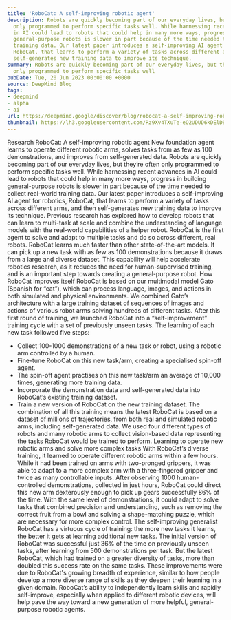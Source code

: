 ```yaml
---
title: 'RoboCat: A self-improving robotic agent'
description: Robots are quickly becoming part of our everyday lives, but they’re often
  only programmed to perform specific tasks well. While harnessing recent advances
  in AI could lead to robots that could help in many more ways, progress in building
  general-purpose robots is slower in part because of the time needed to collect real-world
  training data. Our latest paper introduces a self-improving AI agent for robotics,
  RoboCat, that learns to perform a variety of tasks across different arms, and then
  self-generates new training data to improve its technique.
summary: Robots are quickly becoming part of our everyday lives, but they’re often
  only programmed to perform specific tasks well
pubDate: Tue, 20 Jun 2023 00:00:00 +0000
source: DeepMind Blog
tags:
- deepmind
- alpha
- ai
url: https://deepmind.google/discover/blog/robocat-a-self-improving-robotic-agent/
thumbnail: https://lh3.googleusercontent.com/Rz9Xv4TXuTe-eO2UDUD6kDElDB5wDE2b2hEU1liUAi0AyiTwQ81mLMigXg3kueWrHoqeNctRO5-EMprZDRnXcaL8snfqHwDqgQpw_qB3VEvoO_jCCzI=w528-h297-n-nu-rw
---
```


Research
RoboCat: A self-improving robotic agent
New foundation agent learns to operate different robotic arms, solves tasks from as few as 100 demonstrations, and improves from self-generated data.
Robots are quickly becoming part of our everyday lives, but they’re often only programmed to perform specific tasks well. While harnessing recent advances in AI could lead to robots that could help in many more ways, progress in building general-purpose robots is slower in part because of the time needed to collect real-world training data.
Our latest paper introduces a self-improving AI agent for robotics, RoboCat, that learns to perform a variety of tasks across different arms, and then self-generates new training data to improve its technique.
Previous research has explored how to develop robots that can learn to multi-task at scale and combine the understanding of language models with the real-world capabilities of a helper robot. RoboCat is the first agent to solve and adapt to multiple tasks and do so across different, real robots.
RoboCat learns much faster than other state-of-the-art models. It can pick up a new task with as few as 100 demonstrations because it draws from a large and diverse dataset. This capability will help accelerate robotics research, as it reduces the need for human-supervised training, and is an important step towards creating a general-purpose robot.
How RoboCat improves itself
RoboCat is based on our multimodal model Gato (Spanish for “cat”), which can process language, images, and actions in both simulated and physical environments. We combined Gato’s architecture with a large training dataset of sequences of images and actions of various robot arms solving hundreds of different tasks.
After this first round of training, we launched RoboCat into a “self-improvement” training cycle with a set of previously unseen tasks. The learning of each new task followed five steps:
- Collect 100-1000 demonstrations of a new task or robot, using a robotic arm controlled by a human.
- Fine-tune RoboCat on this new task/arm, creating a specialised spin-off agent.
- The spin-off agent practises on this new task/arm an average of 10,000 times, generating more training data.
- Incorporate the demonstration data and self-generated data into RoboCat’s existing training dataset.
- Train a new version of RoboCat on the new training dataset.
The combination of all this training means the latest RoboCat is based on a dataset of millions of trajectories, from both real and simulated robotic arms, including self-generated data. We used four different types of robots and many robotic arms to collect vision-based data representing the tasks RoboCat would be trained to perform.
Learning to operate new robotic arms and solve more complex tasks
With RoboCat’s diverse training, it learned to operate different robotic arms within a few hours. While it had been trained on arms with two-pronged grippers, it was able to adapt to a more complex arm with a three-fingered gripper and twice as many controllable inputs.
After observing 1000 human-controlled demonstrations, collected in just hours, RoboCat could direct this new arm dexterously enough to pick up gears successfully 86% of the time. With the same level of demonstrations, it could adapt to solve tasks that combined precision and understanding, such as removing the correct fruit from a bowl and solving a shape-matching puzzle, which are necessary for more complex control.
The self-improving generalist
RoboCat has a virtuous cycle of training: the more new tasks it learns, the better it gets at learning additional new tasks. The initial version of RoboCat was successful just 36% of the time on previously unseen tasks, after learning from 500 demonstrations per task. But the latest RoboCat, which had trained on a greater diversity of tasks, more than doubled this success rate on the same tasks.
These improvements were due to RoboCat's growing breadth of experience, similar to how people develop a more diverse range of skills as they deepen their learning in a given domain. RoboCat’s ability to independently learn skills and rapidly self-improve, especially when applied to different robotic devices, will help pave the way toward a new generation of more helpful, general-purpose robotic agents.